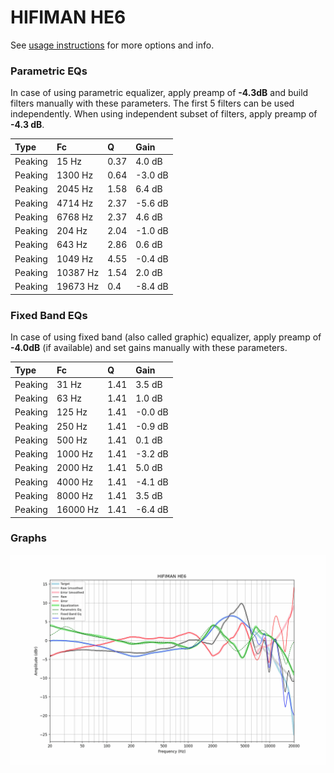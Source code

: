 # HIFIMAN HE6
See [usage instructions](https://github.com/jaakkopasanen/AutoEq#usage) for more options and info.

### Parametric EQs
In case of using parametric equalizer, apply preamp of **-4.3dB** and build filters manually
with these parameters. The first 5 filters can be used independently.
When using independent subset of filters, apply preamp of **-4.3 dB**.

| Type    | Fc       |    Q | Gain    |
|:--------|:---------|:-----|:--------|
| Peaking | 15 Hz    | 0.37 | 4.0 dB  |
| Peaking | 1300 Hz  | 0.64 | -3.0 dB |
| Peaking | 2045 Hz  | 1.58 | 6.4 dB  |
| Peaking | 4714 Hz  | 2.37 | -5.6 dB |
| Peaking | 6768 Hz  | 2.37 | 4.6 dB  |
| Peaking | 204 Hz   | 2.04 | -1.0 dB |
| Peaking | 643 Hz   | 2.86 | 0.6 dB  |
| Peaking | 1049 Hz  | 4.55 | -0.4 dB |
| Peaking | 10387 Hz | 1.54 | 2.0 dB  |
| Peaking | 19673 Hz | 0.4  | -8.4 dB |

### Fixed Band EQs
In case of using fixed band (also called graphic) equalizer, apply preamp of **-4.0dB**
(if available) and set gains manually with these parameters.

| Type    | Fc       |    Q | Gain    |
|:--------|:---------|:-----|:--------|
| Peaking | 31 Hz    | 1.41 | 3.5 dB  |
| Peaking | 63 Hz    | 1.41 | 1.0 dB  |
| Peaking | 125 Hz   | 1.41 | -0.0 dB |
| Peaking | 250 Hz   | 1.41 | -0.9 dB |
| Peaking | 500 Hz   | 1.41 | 0.1 dB  |
| Peaking | 1000 Hz  | 1.41 | -3.2 dB |
| Peaking | 2000 Hz  | 1.41 | 5.0 dB  |
| Peaking | 4000 Hz  | 1.41 | -4.1 dB |
| Peaking | 8000 Hz  | 1.41 | 3.5 dB  |
| Peaking | 16000 Hz | 1.41 | -6.4 dB |

### Graphs
![](./HIFIMAN%20HE6.png)